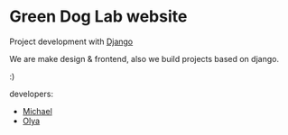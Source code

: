 # Green Dog Lab website

Project development with [Django](https://www.djangoproject.com/)

We are make design & frontend, also we build projects based on django.

:)

developers:

* [Michael](https://github.com/macgera)
* [Olya](https://github.com/OlyaYakimenko)
